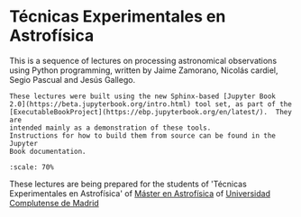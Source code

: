 # Técnicas Experimentales en Astrofísica 

This is a sequence of lectures on processing astronomical observations using Python programming, written by Jaime Zamorano, Nicolás cardiel, Segio Pascual and Jesús Gallego. 

```{note}
These lectures were built using the new Sphinx-based [Jupyter Book
2.0](https://beta.jupyterbook.org/intro.html) tool set, as part of the
[ExecutableBookProject](https://ebp.jupyterbook.org/en/latest/).  They are
intended mainly as a demonstration of these tools.
Instructions for how to build them from source can be found in the Jupyter
Book documentation.
```


```{figure} _static/lecture_specific/index/alumnos_3.5_CalarAlto.png
:scale: 70%
```


These lectures are being prepared for the students of 'Técnicas Experimentales en Astrofísica' of [Máster en Astrofísica](https://www.ucm.es/masterastrofisica) of [Universidad Complutense de Madrid](https://www.ucm.es/)

